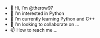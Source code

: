 - 👋 Hi, I’m @therow97
- 👀 I’m interested in Python
- 🌱 I’m currently learning Python and C++
- 💞️ I’m looking to collaborate on ...
- 📫 How to reach me ...
<!---
therow97/therow97 is a ✨ special ✨ repository because its `README.md` (this file) appears on your GitHub profile.
You can click the Preview link to take a look at your changes.
--->
